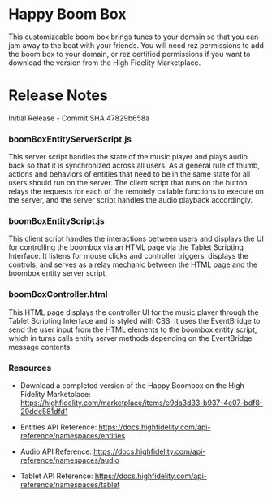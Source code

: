 # Happy Boom Box
This customizeable boom box brings tunes to your domain so that you can jam away to the beat with your friends. You will need rez permissions to add the boom box to your domain, or rez certified permissions if you want to download the version from the High Fidelity Marketplace. 

# Release Notes
Initial Release - Commit SHA 47829b658a

### boomBoxEntityServerScript.js

This server script handles the state of the music player and plays audio back so that it is synchronized across all users. As a general rule of thumb, actions and behaviors of entities that need to be in the same state for all users should run on the server. The client script that runs on the button relays the requests for each of the remotely callable functions to execute on the server, and the server script handles the audio playback accordingly.

### boomBoxEntityScript.js

This client script handles the interactions between users and displays the UI for controlling the boombox via an HTML page via the Tablet Scripting Interface. It listens for mouse clicks and controller triggers, displays the controls, and serves as a relay mechanic between the HTML page and the boombox entity server script. 

### boomBoxController.html
This HTML page displays the controller UI for the music player through the Tablet Scripting Interface and is styled with CSS. It uses the EventBridge to send the user input from the HTML elements to the boombox entity script, which in turns calls entity server methods depending on the EventBridge message contents.


### Resources
* Download a completed version of the Happy Boombox on the High Fidelity Marketplace:
https://highfidelity.com/marketplace/items/e9da3d33-b937-4e07-bdf8-29dde581dfd1 

* Entities API Reference: https://docs.highfidelity.com/api-reference/namespaces/entities

* Audio API Reference: https://docs.highfidelity.com/api-reference/namespaces/audio 

* Tablet API Reference: https://docs.highfidelity.com/api-reference/namespaces/tablet 

